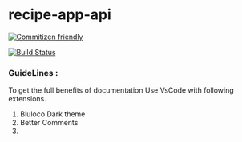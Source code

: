 # recipe-app-api

[![Commitizen friendly](https://img.shields.io/badge/commitizen-friendly-brightgreen.svg)](http://commitizen.github.io/cz-cli/)

[![Build Status](https://travis-ci.org/kaychess/recipe-app-api.svg?branch=master)](https://travis-ci.org/kaychess/recipe-app-api)

### GuideLines :

To get the full benefits of documentation
Use VsCode with following extensions.

1. Bluloco Dark theme
2. Better Comments
3.
